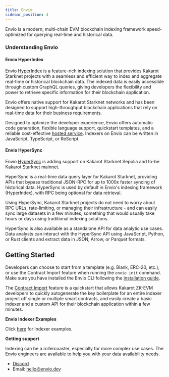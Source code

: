 ```yaml
---
title: Envio
sidebar_position: 4
---
```


Envio is a modern, multi-chain EVM blockchain indexing framework speed-optimized
for querying real-time and historical data.

### Understanding Envio

#### Envio HyperIndex

Envio [HyperIndex](https://docs.envio.dev/docs/overview) is a feature-rich
indexing solution that provides Kakarot Starknet projects with a seamless and
efficient way to index and aggregate real-time or historical blockchain data.
The indexed data is easily accessible through custom GraphQL queries, giving
developers the flexibility and power to retrieve specific information for their
blockchain application.

Envio offers native support for Kakarot Starknet networks and has been designed
to support high-throughput blockchain applications that rely on real-time data
for their business requirements.

Designed to optimize the developer experience, Envio offers automatic code
generation, flexible language support, quickstart templates, and a reliable
cost-effective [hosted service](https://docs.envio.dev/docs/hosted-service).
Indexers on Envio can be written in JavaScript, TypeScript, or ReScript.

#### Envio HyperSync

Envio [HyperSync](https://docs.envio.dev/docs/overview-hypersync) is adding
support on Kakarot Starknet Sepolia and to-be Kakarot Starknet mainnet.

HyperSync is a real-time data query layer for Kakarot Starknet, providing APIs
that bypass traditional JSON-RPC for up to 1000x faster syncing of historical
data. HyperSync is used by default in Envio's indexing framework (HyperIndex),
with RPC being optional for data retrieval.

Using HyperSync, Kakarot Starknet projects do not need to worry about RPC URLs,
rate-limiting, or managing their infrastructure - and can easily sync large
datasets in a few minutes, something that would usually take hours or days using
traditional indexing solutions.

HyperSync is also available as a standalone API for data analytic use cases.
Data analysts can interact with the HyperSync API using JavaScript, Python, or
Rust clients and extract data in JSON, Arrow, or Parquet formats.

## Getting Started

Developers can choose to start from a template (e.g. Blank, ERC-20, etc.), or
use the Contract Import feature when running the `envio init` command. Make sure
you have installed the Envio CLI following the
[installation guide](https://docs.envio.dev/docs/getting-started).

The [Contract Import](https://docs.envio.dev/docs/contract-import) feature is a
quickstart that allows Kakarot ZK-EVM developers to quickly autogenerate the key
boilerplate for an entire indexer project off single or multiple smart
contracts, and easily create a basic indexer and a custom API for their
blockchain application within a few minutes.

**Envio Indexer Examples**

Click [here](https://docs.envio.dev/docs/example-uniswap-v3) for Indexer
examples.

**Getting support**

Indexing can be a rollercoaster, especially for more complex use cases. The
Envio engineers are available to help you with your data availability needs.

- [Discord](https://discord.gg/mZHNWgNCAc)
- Email: [hello@envio.dev](mailto:hello@envio.dev)
